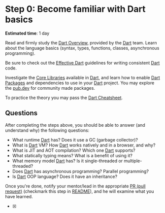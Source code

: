 Step 0: Become familiar with Dart basics
========================================

**Estimated time**: 1 day

Read and firmly study the [Dart Overview], provided by the [Dart] team. Learn about the language basics (syntax, types, functions, classes, asynchronous programming).

Be sure to check out the [Effective Dart] guidelines for writing consistent [Dart] code.

Investigate the [Core Libraries] available in [Dart], and learn how to enable [Dart Packages] and dependencies to use in your [Dart] project. You may explore the [pub.dev] for community made packages.

To practice the theory you may pass the [Dart Cheatsheet].




## Questions

After completing the steps above, you should be able to answer (and understand why) the following questions:
- What runtime [Dart] has? Does it use a GC (garbage collector)?
- What is [Dart] VM? How [Dart] works natively and in a browser, and why?
- What is JIT and AOT compilation? Which one [Dart] supports?
- What statically typing means? What is a benefit of using it?
- What memory model [Dart] has? Is it single-threaded or multiple-threaded?
- Does [Dart] has asynchronous programming? Parallel programming?
- Is [Dart] OOP language? Does it have an inheritance?

Once you're done, notify your mentor/lead in the appropriate [PR (pull request)][PR] (checkmark this step in [README](../README.md)), and he will examine what you have learned.

-[x]


[Core Libraries]: https://dart.dev/guides/libraries
[Dart]: https://dart.dev
[Dart Cheatsheet]: https://dart.dev/codelabs/dart-cheatsheet
[Dart Overview]: https://dart.dev/overview
[Dart Packages]: https://dart.dev/guides/packages
[Effective Dart]: https://dart.dev/guides/language/effective-dart
[PR]: https://help.github.com/articles/github-glossary#pull-request
[pub.dev]: https://pub.dev
